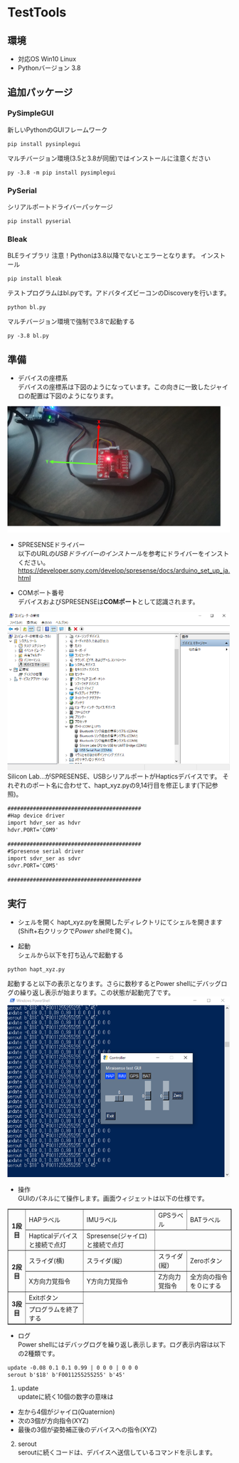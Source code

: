 # TestTools
## 環境
- 対応OS Win10 Linux
- Pythonバージョン 3.8

## 追加パッケージ
### PySimpleGUI  
新しいPythonのGUIフレームワーク
~~~
pip install pysinplegui
~~~
マルチバージョン環境(3.5と3.8が同居)ではインストールに注意ください
~~~
py -3.8 -m pip install pysimplegui
~~~

### PySerial  
シリアルポートドライバーパッケージ
~~~
pip install pyserial
~~~

### Bleak
BLEライブラリ
注意！Pythonは3.8以降でないとエラーとなります。
インストール
~~~
pip install bleak
~~~
テストプログラムはbl.pyです。アドバタイズビーコンのDiscoveryを行います。
~~~
python bl.py
~~~
マルチバージョン環境で強制で3.8で起動する
~~~
py -3.8 bl.py
~~~

## 準備
- デバイスの座標系  
デバイスの座標系は下図のようになっています。この向きに一致したジャイロの配置は下図のようになります。
<img src="img/fig1.png" width="500" />

- SPRESENSEドライバー  
以下のURLの*USBドライバーのインストール*を参考にドライバーをインストください。  
https://developer.sony.com/develop/spresense/docs/arduino_set_up_ja.html

- COMポート番号  
デバイスおよびSPRESENSEは**COMポート**として認識されます。
<img src="img/fig2.png" width="500" />  
Silicon Lab...がSPRESENSE、USBシリアルポートがHapticsデバイスです。  
それぞれのポート名に合わせて、hapt_xyz.pyの9,14行目を修正します(下記参照)。

~~~
##########################################
#Hap device driver
import hdvr_ser as hdvr
hdvr.PORT='COM9'

##########################################
#Spresense serial driver
import sdvr_ser as sdvr
sdvr.PORT='COM5'

##########################################
~~~

## 実行
- シェルを開く
hapt_xyz.pyを展開したディレクトリにてシェルを開きます(Shift+右クリックで*Power shell*を開く)。

- 起動  
シェルから以下を打ち込んで起動する
~~~
python hapt_xyz.py
~~~
起動すると以下の表示となります。さらに数秒するとPower shellにデバッグログの繰り返し表示が始まります。この状態が起動完了です。
<img src="img/fig3.png" width="500" />

- 操作  
GUIのパネルにて操作します。画面ウィジェットは以下の仕様です。
<table border>
<tr><th rowspan="2">1段目<td>HAPラベル<td>IMUラベル<td>GPSラベル<td>BATラベル
<tr><td>Hapticalデバイスと接続で点灯<td>Spresense(ジャイロ)と接続で点灯
<tr><th rowspan="2">2段目<td>スライダ(横)<td>スライダ(縦)<td>スライダ(縦)<td>Zeroボタン
<tr><td>X方向力覚指令<td>Y方向力覚指令<td>Z方向力覚指令<td>全方向の指令を０にする
<tr><th rowspan="2">3段目<td>Exitボタン
<tr><td>プログラムを終了する
</table>

- ログ  
Power shellにはデバッグログを繰り返し表示します。ログ表示内容は以下の2種類です。
~~~
update -0.08 0.1 0.1 0.99 | 0 0 0 | 0 0 0
serout b'$18' b'F0011255255255' b'45'
~~~
  1. update  
updateに続く10個の数字の意味は
  - 左から4個がジャイロ(Quaternion)
  - 次の3個が方向指令(XYZ)
  - 最後の3個が姿勢補正後のデバイスへの指令(XYZ)

  2. serout  
seroutに続くコードは、デバイスへ送信しているコマンドを示します。